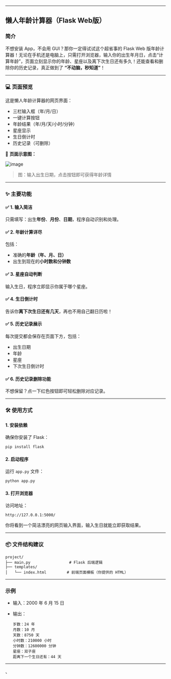 
---

## 懒人年龄计算器（Flask Web版）

### 简介

不想安装 App，不会用 GUI？那你一定得试试这个超省事的 Flask Web 版年龄计算器！无论在手机还是电脑上，只需打开浏览器，输入你的出生年月日，点击“计算年龄”，页面立刻显示你的年龄、星座以及离下次生日还有多久！还能查看和删除你的历史记录，真正做到了 **“不动脑，秒知道”**！

---

### 💻 页面预览

这是懒人年龄计算器的网页界面：

* 三栏输入框（年/月/日）
* 一键计算按钮
* 年龄结果（年/月/天/小时/分钟）
* 星座显示
* 生日倒计时
* 历史记录（可删除）

🎨 **页面示意图：**

![image](https://github.com/user-attachments/assets/fb356254-4221-41ad-a83a-9f4651345521)



> 图：输入出生日期，点击按钮即可获得年龄详情

---

### ✨ 主要功能

#### ✅ 1. 输入简洁

只需填写：出生**年份**、**月份**、**日期**，程序自动识别和处理。

#### ✅ 2. 年龄计算详尽

包括：

* 准确的**年龄（年、月、日）**
* 出生到现在的**小时数和分钟数**

#### ✅ 3. 星座自动判断

输入生日，程序立即显示你属于哪个星座。

#### ✅ 4. 生日倒计时

告诉你**离下次生日还有几天**，再也不用自己翻日历啦！

#### ✅ 5. 历史记录展示

每次提交都会保存在页面下方，包括：

* 出生日期
* 年龄
* 星座
* 下次生日倒计时

#### ✅ 6. 历史记录删除功能

不想保留？点一下红色按钮即可轻松删除对应记录。

---

### 🛠️ 使用方式

#### 1. 安装依赖

确保你安装了 Flask：

```bash
pip install flask
```

#### 2. 启动程序

运行 `app.py` 文件：

```bash
python app.py
```

#### 3. 打开浏览器

访问地址：

```
http://127.0.0.1:5000/
```

你将看到一个简洁漂亮的网页输入界面，输入生日就能立即获取结果。

---

### 📦 文件结构建议

```
project/
├── main.py                 # Flask 后端逻辑
├── templates/
│   └── index.html         # 前端页面模板（你提供的 HTML）
```

---

### 示例

* 输入：2000 年 6 月 15 日
* 输出：

  ```
  岁数：24 年
  月数：10 月
  天数：8750 天
  小时数：210000 小时
  分钟数：12600000 分钟
  星座：双子座
  距离下一个生日还有：44 天
  ```

---

、
